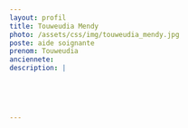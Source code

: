 ```yaml
---
layout: profil
title: Touweudia Mendy
photo: /assets/css/img/touweudia_mendy.jpg
poste: aide soignante
prenom: Touweudia
anciennete: 
description: |
 

  

  
---
```


